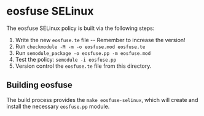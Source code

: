eosfuse SELinux
===============

The eosfuse SELinux policy is built via the following steps:
1. Write the new `eosfuse.te` file -- Remember to increase the version!
2. Run `checkmodule -M -m -o eosfuse.mod eosfuse.te`
3. Run `semodule_package -o eosfuse.pp -m eosfuse.mod`
4. Test the policy: `semodule -i eosfuse.pp`
5. Version control the `eosfuse.te` file from this directory.

Building eosfuse
----------------

The build process provides the `make eosfuse-selinux`,
which will create and install the necessary `eosfuse.pp` module.

